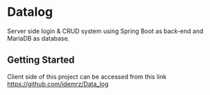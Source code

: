 # Datalog

Server side login & CRUD system using Spring Boot as back-end and MariaDB as database.

## Getting Started

Client side of this project can be accessed from this link https://github.com/idemrz/Data_log
